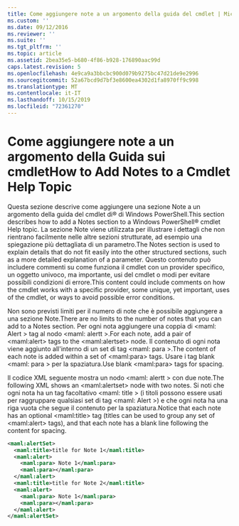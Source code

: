 ```yaml
---
title: Come aggiungere note a un argomento della guida del cmdlet | Microsoft Docs
ms.custom: ''
ms.date: 09/12/2016
ms.reviewer: ''
ms.suite: ''
ms.tgt_pltfrm: ''
ms.topic: article
ms.assetid: 2bea35e5-b680-4f86-b928-176890aac99d
caps.latest.revision: 5
ms.openlocfilehash: 4e9ca9a3bbcbc900d079b9275bc47d21de9e2996
ms.sourcegitcommit: 52a67bcd9d7bf3e8600ea4302d1fa8970ff9c998
ms.translationtype: MT
ms.contentlocale: it-IT
ms.lasthandoff: 10/15/2019
ms.locfileid: "72361270"
---
```

# <a name="how-to-add-notes-to-a-cmdlet-help-topic"></a><span data-ttu-id="5e6e4-102">Come aggiungere note a un argomento della Guida sui cmdlet</span><span class="sxs-lookup"><span data-stu-id="5e6e4-102">How to Add Notes to a Cmdlet Help Topic</span></span>

<span data-ttu-id="5e6e4-103">Questa sezione descrive come aggiungere una sezione Note a un argomento della guida del cmdlet di® di Windows PowerShell.</span><span class="sxs-lookup"><span data-stu-id="5e6e4-103">This section describes how to add a Notes section to a Windows PowerShell® cmdlet Help topic.</span></span> <span data-ttu-id="5e6e4-104">La sezione Note viene utilizzata per illustrare i dettagli che non rientrano facilmente nelle altre sezioni strutturate, ad esempio una spiegazione più dettagliata di un parametro.</span><span class="sxs-lookup"><span data-stu-id="5e6e4-104">The Notes section is used to explain details that do not fit easily into the other structured sections, such as a more detailed explanation of a parameter.</span></span> <span data-ttu-id="5e6e4-105">Questo contenuto può includere commenti su come funziona il cmdlet con un provider specifico, un oggetto univoco, ma importante, usi del cmdlet o modi per evitare possibili condizioni di errore.</span><span class="sxs-lookup"><span data-stu-id="5e6e4-105">This content could include comments on how the cmdlet works with a specific provider, some unique, yet important, uses of the cmdlet, or ways to avoid possible error conditions.</span></span>

<span data-ttu-id="5e6e4-106">Non sono previsti limiti per il numero di note che è possibile aggiungere a una sezione Note.</span><span class="sxs-lookup"><span data-stu-id="5e6e4-106">There are no limits to the number of notes that you can add to a Notes section.</span></span> <span data-ttu-id="5e6e4-107">Per ogni nota aggiungere una coppia di \<maml: Alert > tag al nodo \<maml: alertt >.</span><span class="sxs-lookup"><span data-stu-id="5e6e4-107">For each note, add a pair of \<maml:alert> tags to the \<maml:alertset> node.</span></span> <span data-ttu-id="5e6e4-108">Il contenuto di ogni nota viene aggiunto all'interno di un set di tag \<maml: para >.</span><span class="sxs-lookup"><span data-stu-id="5e6e4-108">The content of each note is added within a set of \<maml:para> tags.</span></span> <span data-ttu-id="5e6e4-109">Usare i tag blank \<maml: para > per la spaziatura.</span><span class="sxs-lookup"><span data-stu-id="5e6e4-109">Use blank \<maml:para> tags for spacing.</span></span>

<span data-ttu-id="5e6e4-110">Il codice XML seguente mostra un nodo \<maml: alertt > con due note.</span><span class="sxs-lookup"><span data-stu-id="5e6e4-110">The following XML shows an \<maml:alertset> node with two notes.</span></span> <span data-ttu-id="5e6e4-111">Si noti che ogni nota ha un tag facoltativo \<maml: title > (i titoli possono essere usati per raggruppare qualsiasi set di tag \<maml: Alert >) e che ogni nota ha una riga vuota che segue il contenuto per la spaziatura.</span><span class="sxs-lookup"><span data-stu-id="5e6e4-111">Notice that each note has an optional \<maml:title> tag (titles can be used to group any set of \<maml:alert> tags), and that each note has a blank line following the content for spacing.</span></span>

```xml
<maml:alertSet>
  <maml:title>title for Note 1</maml:title>
  <maml:alert>
    <maml:para> Note 1</maml:para>
    <maml:para></maml:para>
  </maml:alert>
  <maml:title>title for Note 2</maml:title>
  <maml:alert>
    <maml:para> Note 1</maml:para>
    <maml:para></maml:para>
  </maml:alert>
</maml:alertSet>
```



